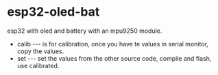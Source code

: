 # esp32-oled-bat

esp32 with oled and battery with an mpu9250 module.

* calib --- is for calibration, once you have te values in serial monitor, copy the values.
* set   --- set the values from the other source code, compile and flash, use calibrated.
